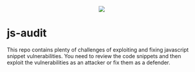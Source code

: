 <p align="center">
  <img src="https://api.iconify.design/ph/bug-fill.svg?download=1&color=%23f08&width=160&rotate=2" />
</p>

# js-audit

This repo contains plenty of challenges of exploiting and fixing javascript snippet vulnerabilities. You need to review the code snippets and then exploit the vulnerabilities as an attacker or fix them as a defender.
